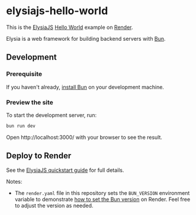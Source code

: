 # elysiajs-hello-world
This is the [ElysiaJS](https://elysiajs.com/) [Hello World](https://elysiajs.com/quick-start.html#automatic-installation) example on [Render](https://render.com).

Elysia is a web framework for building backend servers with [Bun](https://bun.sh/). 

## Development

### Prerequisite
If you haven't already, [install Bun](https://bun.sh/docs/installation) on your development machine.

### Preview the site
To start the development server, run:
```bash
bun run dev
```

Open http://localhost:3000/ with your browser to see the result.

## Deploy to Render

See the [ElysiaJS quickstart guide](https://docs.render.com/deploy-elysiajs) for full details.

Notes:
* The `render.yaml` file in this repository sets the `BUN_VERSION` environment variable to demonstrate [how to set the Bun version](https://docs.render.com/bun-version) on Render. Feel free to adjust the version as needed.
